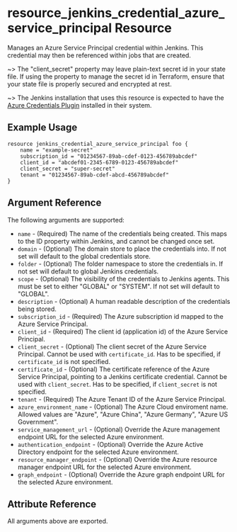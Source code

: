 # resource_jenkins_credential_azure_service_principal Resource

Manages an Azure Service Principal credential within Jenkins. This credential may then be referenced within jobs that are created.

~> The "client_secret" property may leave plain-text secret id in your state file. If using the property to manage the secret id in Terraform, ensure that your state file is properly secured and encrypted at rest.

~> The Jenkins installation that uses this resource is expected to have the [Azure Credentials Plugin](https://plugins.jenkins.io/azure-credentials/) installed in their system.

## Example Usage

```hcl
resource jenkins_credential_azure_service_principal foo {
    name = "example-secret"
    subscription_id = "01234567-89ab-cdef-0123-456789abcdef"
    client_id = "abcdef01-2345-6789-0123-456789abcdef"
    client_secret = "super-secret"
    tenant = "01234567-89ab-cdef-abcd-456789abcdef"
}
```

## Argument Reference

The following arguments are supported:

* `name` - (Required) The name of the credentials being created. This maps to the ID property within Jenkins, and cannot be changed once set.
* `domain` - (Optional) The domain store to place the credentials into. If not set will default to the global credentials store.
* `folder` - (Optional) The folder namespace to store the credentials in. If not set will default to global Jenkins credentials.
* `scope` - (Optional) The visibility of the credentials to Jenkins agents. This must be set to either "GLOBAL" or "SYSTEM". If not set will default to "GLOBAL".
* `description` - (Optional) A human readable description of the credentials being stored.
* `subscription_id` - (Required) The Azure subscription id mapped to the Azure Service Principal.
* `client_id` - (Required) The client id (application id) of the Azure Service Principal.
* `client_secret` - (Optional) The client secret of the Azure Service Principal. Cannot be used with `certificate_id`. Has to be specified, if `certificate_id` is not specified.
* `certificate_id` - (Optional) The certificate reference of the Azure Service Principal, pointing to a Jenkins certificate credential. Cannot be used with `client_secret`. Has to be specified, if `client_secret` is not specified.
* `tenant` - (Required) The Azure Tenant ID of the Azure Service Principal.
* `azure_environment_name` - (Optional) The Azure Cloud enviroment name. Allowed values are "Azure", "Azure China", "Azure Germany", "Azure US Government".
* `service_management_url` - (Optional) Override the Azure management endpoint URL for the selected Azure environment.
* `authentication_endpoint` - (Optional) Override the Azure Active Directory endpoint for the selected Azure environment.
* `resource_manager_endpoint` - (Optional) Override the Azure resource manager endpoint URL for the selected Azure environment.
* `graph_endpoint` - (Optional) Override the Azure graph endpoint URL for the selected Azure environment.

## Attribute Reference

All arguments above are exported.
